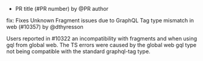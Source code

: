 - PR title (#PR number) by @PR author

fix: Fixes Unknown Fragment issues due to GraphQL Tag type mismatch in web (#10357) by @dthyresson

Users reported in #10322 an incompatibility with fragments and when using gql from global web. The TS errors were caused by the global web gql type not being compatible with the standard graphql-tag type.
